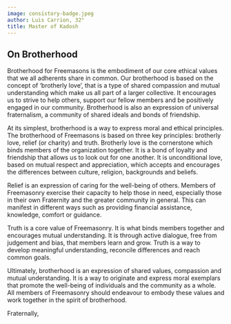 ```yaml
---
image: consistory-badge.jpeg
author: Luis Carrion, 32°
title: Master of Kadosh
---
```


## On Brotherhood

Brotherhood for Freemasons is the embodiment of our core ethical values that we all adherents share in common. Our brotherhood is based on the concept of ‘brotherly love’, that is a type of shared compassion and mutual understanding which make us all part of a larger collective. It encourages us to strive to help others, support our fellow members and be positively engaged in our community. Brotherhood is also an expression of universal fraternalism, a community of shared ideals and bonds of friendship.

At its simplest, brotherhood is a way to express moral and ethical principles. The brotherhood of Freemasons is based on three key principles: brotherly love, relief (or charity) and truth. Brotherly love is the cornerstone which binds members of the organization together. It is a bond of loyalty and friendship that allows us to look out for one another. It is unconditional love, based on mutual respect and appreciation, which accepts and encourages the differences between culture, religion, backgrounds and beliefs.

Relief is an expression of caring for the well-being of others. Members of Freemasonry exercise their capacity to help those in need, especially those in their own Fraternity and the greater community in general. This can manifest in different ways such as providing financial assistance, knowledge, comfort or guidance.

Truth is a core value of Freemasonry. It is what binds members together and encourages mutual understanding. It is through active dialogue, free from judgement and bias, that members learn and grow. Truth is a way to develop meaningful understanding, reconcile differences and reach common goals.

Ultimately, brotherhood is an expression of shared values, compassion and mutual understanding. It is a way to originate and express moral exemplars that promote the well-being of individuals and the community as a whole. All members of Freemasonry should endeavour to embody these values and work together in the spirit of brotherhood.

Fraternally,